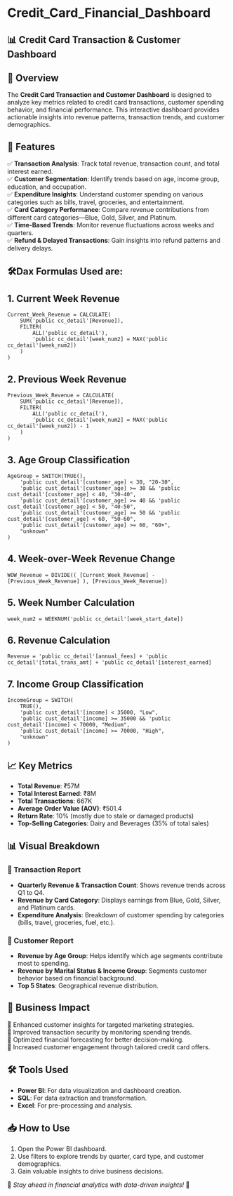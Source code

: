 # Credit_Card_Financial_Dashboard
## 📊 Credit Card Transaction & Customer Dashboard

## 📌 Overview
The **Credit Card Transaction and Customer Dashboard** is designed to analyze key metrics related to credit card transactions, customer spending behavior, and financial performance. This interactive dashboard provides actionable insights into revenue patterns, transaction trends, and customer demographics.

## 🚀 Features
✅ **Transaction Analysis**: Track total revenue, transaction count, and total interest earned.  
✅ **Customer Segmentation**: Identify trends based on age, income group, education, and occupation.  
✅ **Expenditure Insights**: Understand customer spending on various categories such as bills, travel, groceries, and entertainment.  
✅ **Card Category Performance**: Compare revenue contributions from different card categories—Blue, Gold, Silver, and Platinum.  
✅ **Time-Based Trends**: Monitor revenue fluctuations across weeks and quarters.  
✅ **Refund & Delayed Transactions**: Gain insights into refund patterns and delivery delays.

## 🛠️Dax Formulas Used are:
## 1. Current Week Revenue
```DAX
Current_Week_Revenue = CALCULATE(
    SUM('public cc_detail'[Revenue]),
    FILTER(
        ALL('public cc_detail'),
        'public cc_detail'[week_num2] = MAX('public cc_detail'[week_num2])
    )
)
```

## 2. Previous Week Revenue
```DAX
Previous_Week_Revenue = CALCULATE(
    SUM('public cc_detail'[Revenue]),
    FILTER(
        ALL('public cc_detail'),
        'public cc_detail'[week_num2] = MAX('public cc_detail'[week_num2]) - 1
    )
)
```

## 3. Age Group Classification
```DAX
AgeGroup = SWITCH(TRUE(),
    'public cust_detail'[customer_age] < 30, "20-30",
    'public cust_detail'[customer_age] >= 30 && 'public cust_detail'[customer_age] < 40, "30-40",
    'public cust_detail'[customer_age] >= 40 && 'public cust_detail'[customer_age] < 50, "40-50",
    'public cust_detail'[customer_age] >= 50 && 'public cust_detail'[customer_age] < 60, "50-60",
    'public cust_detail'[customer_age] >= 60, "60+",
    "unknown"
)
```

## 4. Week-over-Week Revenue Change
```DAX
WOW_Revenue = DIVIDE(( [Current_Week_Revenue] - [Previous_Week_Revenue] ), [Previous_Week_Revenue])
```

## 5. Week Number Calculation
```DAX
week_num2 = WEEKNUM('public cc_detail'[week_start_date])
```

## 6. Revenue Calculation
```DAX
Revenue = 'public cc_detail'[annual_fees] + 'public cc_detail'[total_trans_amt] + 'public cc_detail'[interest_earned]
```

## 7. Income Group Classification
```DAX
IncomeGroup = SWITCH(
    TRUE(),
    'public cust_detail'[income] < 35000, "Low",
    'public cust_detail'[income] >= 35000 && 'public cust_detail'[income] < 70000, "Medium",
    'public cust_detail'[income] >= 70000, "High",
    "unknown"
)
```
## 📈 Key Metrics
- **Total Revenue**: ₹57M
- **Total Interest Earned**: ₹8M
- **Total Transactions**: 667K
- **Average Order Value (AOV)**: ₹501.4
- **Return Rate**: 10% (mostly due to stale or damaged products)
- **Top-Selling Categories**: Dairy and Beverages (35% of total sales)

## 📊 Visual Breakdown
### 🔹 Transaction Report
- **Quarterly Revenue & Transaction Count**: Shows revenue trends across Q1 to Q4.
- **Revenue by Card Category**: Displays earnings from Blue, Gold, Silver, and Platinum cards.
- **Expenditure Analysis**: Breakdown of customer spending by categories (bills, travel, groceries, fuel, etc.).

### 🔹 Customer Report
- **Revenue by Age Group**: Helps identify which age segments contribute most to spending.
- **Revenue by Marital Status & Income Group**: Segments customer behavior based on financial background.
- **Top 5 States**: Geographical revenue distribution.

## 🎯 Business Impact
🔹 Enhanced customer insights for targeted marketing strategies.  
🔹 Improved transaction security by monitoring spending trends.  
🔹 Optimized financial forecasting for better decision-making.  
🔹 Increased customer engagement through tailored credit card offers.  

## 🛠️ Tools Used
- **Power BI**: For data visualization and dashboard creation.
- **SQL**: For data extraction and transformation.
- **Excel**: For pre-processing and analysis.

## 📥 How to Use
1. Open the Power BI dashboard.
2. Use filters to explore trends by quarter, card type, and customer demographics.
3. Gain valuable insights to drive business decisions.

📌 *Stay ahead in financial analytics with data-driven insights!* 🚀

